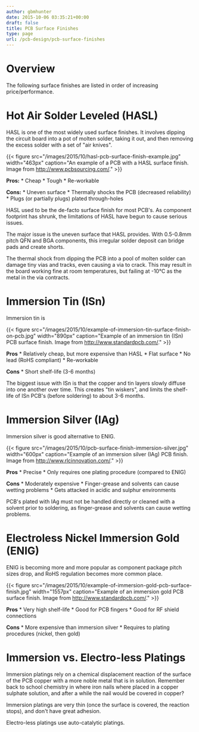 ```yaml
---
author: gbmhunter
date: 2015-10-06 03:35:21+00:00
draft: false
title: PCB Surface Finishes
type: page
url: /pcb-design/pcb-surface-finishes
---
```


# Overview

The following surface finishes are listed in order of increasing price/performance.

# Hot Air Solder Leveled (HASL)

HASL is one of the most widely used surface finishes. It involves dipping the circuit board into a pot of molten solder, taking it out, and then removing the excess solder with a set of "air knives".

{{< figure src="/images/2015/10/hasl-pcb-surface-finish-example.jpg" width="463px" caption="An example of a PCB with a HASL surface finish. Image from http://www.pcbsourcing.com/."  >}}

**Pros:**  * Cheap  * Tough  * Re-workable

**Cons:**  * Uneven surface  * Thermally shocks the PCB (decreased reliability)  * Plugs (or partially plugs) plated through-holes

HASL used to be the de-facto surface finish for most PCB's. As component footprint has shrunk, the limitations of HASL have begun to cause serious issues.

The major issue is the uneven surface that HASL provides. With 0.5-0.8mm pitch QFN and BGA components, this irregular solder deposit can bridge pads and create shorts.

The thermal shock from dipping the PCB into a pool of molten solder can damage tiny vias and tracks, even causing a via to crack. This may result in the board working fine at room temperatures, but failing at -10°C as the metal in the via contracts.

# Immersion Tin (ISn)

Immersion tin is

{{< figure src="/images/2015/10/example-of-immersion-tin-surface-finish-on-pcb.jpg" width="890px" caption="Example of an immersion tin (ISn) PCB surface finish. Image from http://www.standardpcb.com/."  >}}

**Pros**  * Relatively cheap, but more expensive than HASL  * Flat surface  * No lead (RoHS compliant)  * Re-workable

**Cons**  * Short shelf-life (3-6 months)

The biggest issue with ISn is that the copper and tin layers slowly diffuse into one another over time. This creates "tin wiskers", and limits the shelf-life of ISn PCB's (before soldering) to about 3-6 months.

# Immersion Silver (IAg)

Immersion silver is good alternative to ENIG.

{{< figure src="/images/2015/10/pcb-surface-finish-immersion-silver.jpg" width="600px" caption="Example of an immersion silver (IAg) PCB finish. Image from http://www.rlcinnovation.com/."  >}}

**Pros**  * Precise  * Only requires one plating procedure (compared to ENIG)

**Cons**  * Moderately expensive  * Finger-grease and solvents can cause wetting problems  * Gets attacked in acidic and sulphur environments

PCB's plated with IAg must not be handled directly or cleaned with a solvent prior to soldering, as finger-grease and solvents can cause wetting problems.

# Electroless Nickel Immersion Gold (ENIG)

ENIG is becoming more and more popular as component package pitch sizes drop, and RoHS regulation becomes more common place.

{{< figure src="/images/2015/10/example-of-immersion-gold-pcb-surface-finish.jpg" width="1557px" caption="Example of an immersion gold PCB surface finish. Image from http://www.standardpcb.com/."  >}}

**Pros**  * Very high shelf-life  * Good for PCB fingers  * Good for RF shield connections

**Cons**  * More expensive than immersion silver  * Requires to plating procedures (nickel, then gold)

# Immersion vs. Electro-less Platings

Immersion platings rely on a chemical displacement reaction of the surface of the PCB copper with a more noble metal that is in solution. Remember back to school chemistry in where iron nails where placed in a copper sulphate solution, and after a while the nail would be covered in copper?

Immersion platings are very thin (once the surface is covered, the reaction stops), and don't have great adhesion.

Electro-less platings use auto-catalytic platings.

